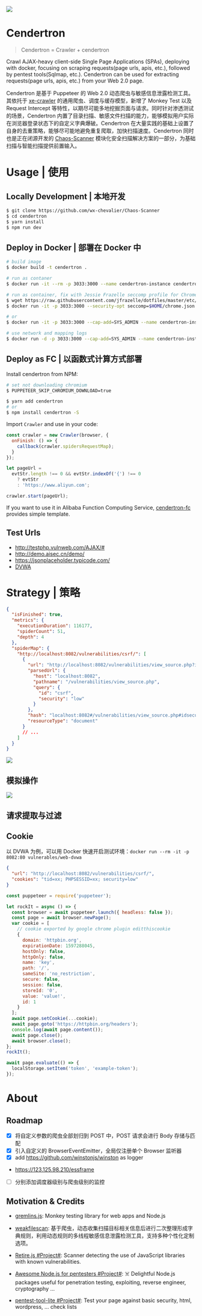 ![](https://i.postimg.cc/Tw8Y2cKc/image.png)

# Cendertron

> Cendertron = Crawler + cendertron

Crawl AJAX-heavy client-side Single Page Applications (SPAs), deploying with docker, focusing on scraping requests(page urls, apis, etc.), followed by pentest tools(Sqlmap, etc.). Cendertron can be used for extracting requests(page urls, apis, etc.) from your Web 2.0 page.

Cendertron 是基于 Puppeteer 的 Web 2.0 动态爬虫与敏感信息泄露检测工具。其依托于 [xe-crawler](https://github.com/wx-chevalier/xe-crawler) 的通用爬虫、调度与缓存模型，新增了 Monkey Test 以及 Request Intercept 等特性，以期尽可能多地挖掘页面与请求。同时针对渗透测试的场景，Cendertron 内置了目录扫描、敏感文件扫描的能力，能够模拟用户实际在浏览器登录状态下的自定义字典爆破。Cendertron 在大量实践的基础上设置了自身的去重策略，能够尽可能地避免重复爬取，加快扫描速度。Cendertron 同时也是正在闭源开发的 [Chaos-Scanner](https://github.com/wx-chevalier/Chaos-Scanner) 模块化安全扫描解决方案的一部分，为基础扫描与智能扫描提供前置输入。

# Usage | 使用

## Locally Development | 本地开发

```sh
$ git clone https://github.com/wx-chevalier/Chaos-Scanner
$ cd cendertron
$ yarn install
$ npm run dev
```

## Deploy in Docker | 部署在 Docker 中

```sh
# build image
$ docker build -t cendertron .

# run as contaner
$ docker run -it --rm -p 3033:3000 --name cendertron-instance cendertron

# run as container, fix with Jessie Frazelle seccomp profile for Chrome.
$ wget https://raw.githubusercontent.com/jfrazelle/dotfiles/master/etc/docker/seccomp/chrome.json -O ~/chrome.json
$ docker run -it -p 3033:3000 --security-opt seccomp=$HOME/chrome.json --name cendertron-instance cendertron

# or
$ docker run -it -p 3033:3000 --cap-add=SYS_ADMIN --name cendertron-instance cendertron

# use network and mapping logs
$ docker run -d -p 3033:3000 --cap-add=SYS_ADMIN --name cendertron-instance --network wsat-network cendertron
```

## Deploy as FC | 以函数式计算方式部署

Install cendertron from NPM:

```sh
# set not downloading chromium
$ PUPPETEER_SKIP_CHROMIUM_DOWNLOAD=true

$ yarn add cendertron
# or
$ npm install cendertron -S
```

Import `Crawler` and use in your code:

```js
const crawler = new Crawler(browser, {
  onFinish: () => {
    callback(crawler.spidersRequestMap);
  }
});

let pageUrl =
  evtStr.length !== 0 && evtStr.indexOf('{') !== 0
    ? evtStr
    : 'https://www.aliyun.com';

crawler.start(pageUrl);
```

If you want to use it in Alibaba Function Computing Service, [cendertron-fc](./deploy/fc) provides simple template.

## Test Urls

- http://testphp.vulnweb.com/AJAX/#
- http://demo.aisec.cn/demo/
- https://jsonplaceholder.typicode.com/
- [DVWA](http://www.dvwa.co.uk/)

# Strategy | 策略

```json
{
  "isFinished": true,
  "metrics": {
    "executionDuration": 116177,
    "spiderCount": 51,
    "depth": 4
  },
  "spiderMap": {
    "http://localhost:8082/vulnerabilities/csrf/": [
      {
        "url": "http://localhost:8082/vulnerabilities/view_source.php?id=csrf&security=low",
        "parsedUrl": {
          "host": "localhost:8082",
          "pathname": "/vulnerabilities/view_source.php",
          "query": {
            "id": "csrf",
            "security": "low"
          }
        },
        "hash": "localhost:8082#/vulnerabilities/view_source.php#idsecurity",
        "resourceType": "document"
      }
      // ...
    ]
  }
}
```

![](https://i.postimg.cc/8PcCmt6t/image.png)

## 模拟操作

![](https://i.postimg.cc/0Qp5zJm1/image.png)

## 请求提取与过滤

## Cookie

以 DVWA 为例，可以用 Docker 快速开启测试环境：`docker run --rm -it -p 8082:80 vulnerables/web-dvwa`

```json
{
  "url": "http://localhost:8082/vulnerabilities/csrf/",
  "cookies": "tid=xx; PHPSESSID=xx; security=low"
}
```

```js
const puppeteer = require('puppeteer');

let rockIt = async () => {
  const browser = await puppeteer.launch({ headless: false });
  const page = await browser.newPage();
  var cookie = [
    // cookie exported by google chrome plugin editthiscookie
    {
      domain: 'httpbin.org',
      expirationDate: 1597288045,
      hostOnly: false,
      httpOnly: false,
      name: 'key',
      path: '/',
      sameSite: 'no_restriction',
      secure: false,
      session: false,
      storeId: '0',
      value: 'value!',
      id: 1
    }
  ];
  await page.setCookie(...cookie);
  await page.goto('https://httpbin.org/headers');
  console.log(await page.content());
  await page.close();
  await browser.close();
};
rockIt();
```

```js
await page.evaluate(() => {
  localStorage.setItem('token', 'example-token');
});
```

# About

## Roadmap

- [x] 将自定义参数的爬虫全部划归到 POST 中，POST 请求会进行 Body 存储与匹配
- [x] 引入自定义的 BrowserEventEmitter，全局仅注册单个 Browser 监听器
- [x] add https://github.com/winstonjs/winston as logger
- https://123.125.98.210/essframe
- [ ] 分别添加调度器级别与爬虫级别的监控

## Motivation & Credits

- [gremlins.js](https://github.com/marmelab/gremlins.js/): Monkey testing library for web apps and Node.js

- [weakfilescan](https://github.com/ring04h/weakfilescan): 基于爬虫，动态收集扫描目标相关信息后进行二次整理形成字典规则，利用动态规则的多线程敏感信息泄露检测工具，支持多种个性化定制选项。

- [Retire.js #Project#](https://github.com/RetireJS/retire.js): Scanner detecting the use of JavaScript libraries with known vulnerabilities.

- [Awesome Node.js for pentesters #Project#](https://github.com/jesusprubio/awesome-nodejs-pentest): ☠️ Delightful Node.js packages useful for penetration testing, exploiting, reverse engineer, cryptography ...

- [pentest-tool-lite #Project#](https://github.com/juffalow/pentest-tool-lite): Test your page against basic security, html, wordpress, ... check lists
